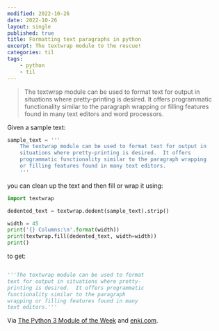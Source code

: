 ```yaml
---
modified: 2022-10-26
date: 2022-10-26
layout: single
published: true
title: Formatting text paragraphs in python
excerpt: The textwrap module to the rescue!
categories: til
tags:
    - python
    - til
---
```


> The textwrap module can be used to format text for output in situations
> where pretty-printing is desired.
> It offers programmatic functionality similar to the paragraph wrapping
> or filling features found in many text editors and word processors.

Given a sample text:

```python
sample_text = '''
    The textwrap module can be used to format text for output in
    situations where pretty-printing is desired.  It offers
    programmatic functionality similar to the paragraph wrapping
    or filling features found in many text editors.
    '''
```

you can clean up the text and then fill or wrap it using:

```python
import textwrap

dedented_text = textwrap.dedent(sample_text).strip()

width = 45
print('{} Columns:\n'.format(width))
print(textwrap.fill(dedented_text, width=width))
print()
```

to get:

```python

'''The textwrap module can be used to format
text for output in situations where pretty-
printing is desired.  It offers programmatic
functionality similar to the paragraph
wrapping or filling features found in many
text editors.'''
```

Via [The Python 3 Module of the Week](https://pymotw.com/3/textwrap/index.html) and [enki.com](https://app.enki.com/public/insight/56c75b1edc39f90600d79c53).
